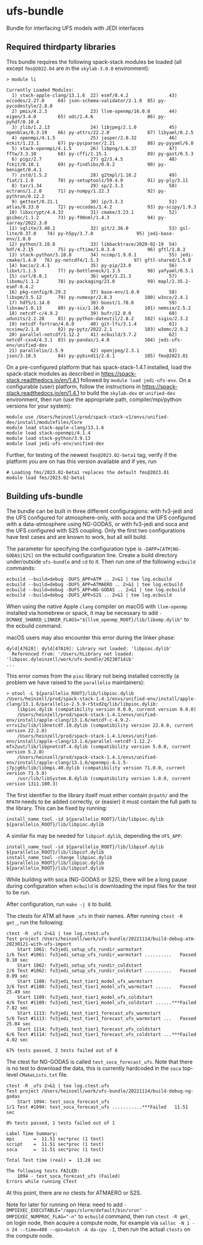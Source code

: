 # ufs-bundle

Bundle for interfacing UFS models with JEDI interfaces

## Required thirdparty libraries

This bundle requires the following spack-stack modules be loaded (all except `fms@2022.04` are in the `skylab-3.0.0` environment):
```
> module li

Currently Loaded Modules:
  1) stack-apple-clang/13.1.6  22) esmf/8.4.2               43) eccodes/2.27.0     64) json-schema-validator/2.1.0  85) py-pycodestyle/2.8.0
  2) pmix/4.2.3                23) llvm-openmp/16.0.0       44) eigen/3.4.0        65) odc/1.4.6                    86) py-pyhdf/0.10.4
  3) zlib/1.2.13               24) libjpeg/2.1.0            45) openblas/0.3.19    66) py-attrs/22.2.0              87) libyaml/0.2.5
  4) openmpi/4.1.5             25) jasper/2.0.32            46) eckit/1.23.1       67) py-pycparser/2.21            88) py-pyyaml/6.0
  5) stack-openmpi/4.1.5       26) libpng/1.6.37            47) fftw/3.3.10        68) py-cffi/1.15.1               89) py-gast/0.5.3
  6) pigz/2.7                  27) g2/3.4.5                 48) fckit/0.10.1       69) py-findlibs/0.0.2            90) py-beniget/0.4.1
  7) zstd/1.5.2                28) g2tmpl/1.10.2            49) fiat/1.1.0         70) py-setuptools/59.4.0         91) py-ply/3.11
  8) tar/1.34                  29) sp/2.3.3                 50) ectrans/1.2.0      71) py-numpy/1.22.3              92) py-pythran/0.12.2
  9) gettext/0.21.1            30) ip/3.3.3                 51) atlas/0.33.0       72) py-eccodes/1.4.2             93) py-scipy/1.9.3
 10) libxcrypt/4.4.33          31) cmake/3.23.1             52) gsibec/1.1.2       73) py-f90nml/1.4.3              94) py-xarray/2022.3.0
 11) sqlite/3.40.1             32) git/2.36.0               53) gsl-lite/0.37.0    74) py-h5py/3.7.0                95) jedi-base-env/1.0.0
 12) python/3.10.8             33) libbacktrace/2020-02-19  54) hdf/4.2.15         75) py-cftime/1.0.3.4            96) gftl/1.8.3
 13) stack-python/3.10.8       34) nccmp/1.9.0.1            55) jedi-cmake/1.4.0   76) py-netcdf4/1.5.3             97) gftl-shared/1.5.0
 14) bacio/2.4.1               35) py-pip/23.0              56) libxt/1.1.5        77) py-bottleneck/1.3.5          98) yafyaml/0.5.1
 15) curl/8.0.1                36) wget/1.21.3              57) libxmu/1.1.2       78) py-packaging/23.0            99) mapl/2.35.2-esmf-8.4.2
 16) pkg-config/0.29.2         37) base-env/1.0.0           58) libxpm/3.5.12      79) py-numexpr/2.8.3            100) w3nco/2.4.1
 17) hdf5/1.14.0               38) boost/1.78.0             59) libxaw/1.0.13      80) py-six/1.16.0               101) nemsio/2.5.2
 18) netcdf-c/4.9.2            39) bufr/12.0.0              60) udunits/2.2.28     81) py-python-dateutil/2.8.2    102) sigio/2.3.2
 19) netcdf-fortran/4.6.0      40) git-lfs/3.1.4            61) ncview/2.1.8       82) py-pytz/2022.2.1            103) w3emc/2.9.2
 20) parallel-netcdf/1.12.2    41) ecbuild/3.7.2            62) netcdf-cxx4/4.3.1  83) py-pandas/1.4.0             104) jedi-ufs-env/unified-dev
 21) parallelio/2.5.9          42) openjpeg/2.3.1           63) json/3.10.5        84) py-pybind11/2.8.1           105) fms@2023.01
```
On a pre-configured platform that has spack-stack-1.4.1 installed, load the spack-stack modules as described in https://spack-stack.readthedocs.io/en/1.4.1 followed by `module load jedi-ufs-env`. On a configurable (user) platform, follow the instructions in https://spack-stack.readthedocs.io/en/1.4.1 to build the `skylab-dev` or `unified-dev` environment, then run (use the appropriate path, compiler/mpi/python versions for your system):
```
module use /Users/heinzell/prod/spack-stack-v1/envs/unified-dev/install/modulefiles/Core
module load stack-apple-clang/13.1.6
module load stack-openmpi/4.1.4
module load stack-python/3.9.13
module load jedi-ufs-env/unified-dev
```
Further, for testing of the newest `fms@2023.02-beta1` tag, verify if the platform you are on has this version available and if yes, run
```
# Loading fms/2023.02-beta1 replaces the default fms@2023.01
module load fms/2023.02-beta1
```

## Building ufs-bundle

The bundle can be built in three different configuragions: with fv3-jedi and the UFS configured for atmosphere-only, 
with soca and the UFS configured with a data-atmosphere using NG-GODAS, or with fv3-jedi and soca and the UFS
configured with S2S coupling. Only the first two configurations have test cases and are known to work, but all will build.

The parameter for specifying the configuration type is `-DAPP=[ATM|NG-GODAS|S2S]` on the ecbuild configuration line. Create a build directory under/outside `ufs-bundle` and `cd` to it. Then run one of the following `ecbuild` commands:
```
ecbuild --build=debug -DUFS_APP=ATM .. 2>&1 | tee log.ecbuild
ecbuild --build=debug -DUFS_APP=ATMAERO .. 2>&1 | tee log.ecbuild
ecbuild --build=debug -DUFS_APP=NG-GODAS .. 2>&1 | tee log.ecbuild
ecbuild --build=debug -DUFS_APP=S2S .. 2>&1 | tee log.ecbuild
```
When using the native Apple `clang` compiler on macOS with `llvm-openmp` installed via homebrew or spack, it may be necessary to add `-DCMAKE_SHARED_LINKER_FLAGS="${llvm_openmp_ROOT}/lib/libomp.dylib"` to the ecbuild command.

macOS users may also encounter this error during the linker phase:
```
dyld[47628]: dyld[47619]: Library not loaded: 'libpioc.dylib'
  Referenced from: '/Users/hLibrary not loaded: 'libpioc.dyleinzell/work/ufs-bundle/20230714ib'
...
```
This error comes from the `pioc` library not being installed correctly (a problem we have raised to the `parallelio` maintainers):
```
> otool -L ${parallelio_ROOT}/lib/libpioc.dylib
/Users/heinzell/prod/spack-stack-1.4.1/envs/unified-env/install/apple-clang/13.1.6/parallelio-2.5.9-r5txd2q/lib/libpioc.dylib:
	libpioc.dylib (compatibility version 0.0.0, current version 0.0.0)
	/Users/heinzell/prod/spack-stack-1.4.1/envs/unified-env/install/apple-clang/13.1.6/netcdf-c-4.9.2-vrrvi2u/lib/libnetcdf.19.dylib (compatibility version 22.0.0, current version 22.2.0)
	/Users/heinzell/prod/spack-stack-1.4.1/envs/unified-env/install/apple-clang/13.1.6/parallel-netcdf-1.12.2-mfx2uut/lib/libpnetcdf.4.dylib (compatibility version 5.0.0, current version 5.2.0)
	/Users/heinzell/prod/spack-stack-1.4.1/envs/unified-env/install/apple-clang/13.1.6/openmpi-4.1.5-j7pjg6h/lib/libmpi.40.dylib (compatibility version 71.0.0, current version 71.5.0)
	/usr/lib/libSystem.B.dylib (compatibility version 1.0.0, current version 1311.100.3)
```
The first identifier to the library itself must either contain `@rpath/` and the `RPATH` needs to be added correctly, or (easier) it must contain the full path to the library. This can be fixed by running:
```
install_name_tool -id ${parallelio_ROOT}/lib/libpioc.dylib ${parallelio_ROOT}/lib/libpioc.dylib
```
A similar fix may be needed for `libpiof.dylib`, depending the `UFS_APP`:
```
install_name_tool -id ${parallelio_ROOT}/lib/libpiof.dylib ${parallelio_ROOT}/lib/libpiof.dylib
install_name_tool -change libpioc.dylib ${parallelio_ROOT}/lib/libpioc.dylib ${parallelio_ROOT}/lib/libpiof.dylib
```

While building with soca (NG-GODAS or S2S), there will be a long pause during configuration when `ecbuild` is downloading the input files for the test to be run.

After configuration, run `make -j 8` to build.

The ctests for ATM all have `_ufs` in their names. After running `ctest -R get_`, run the following:
```
ctest -R _ufs 2>&1 | tee log.ctest.ufs
Test project /Users/heinzell/work/ufs-bundle/20221114/build-debug-atm-20230121-with-ufs-import
    Start 1061: fv3jedi_setup_ufs_rundir_warmstart
1/6 Test #1061: fv3jedi_setup_ufs_rundir_warmstart ..........   Passed    0.10 sec
    Start 1062: fv3jedi_setup_ufs_rundir_coldstart
2/6 Test #1062: fv3jedi_setup_ufs_rundir_coldstart ..........   Passed    0.09 sec
    Start 1108: fv3jedi_test_tier1_model_ufs_warmstart
3/6 Test #1108: fv3jedi_test_tier1_model_ufs_warmstart ......   Passed   25.49 sec
    Start 1109: fv3jedi_test_tier1_model_ufs_coldstart
4/6 Test #1109: fv3jedi_test_tier1_model_ufs_coldstart ......***Failed    7.82 sec
    Start 1113: fv3jedi_test_tier1_forecast_ufs_warmstart
5/6 Test #1113: fv3jedi_test_tier1_forecast_ufs_warmstart ...   Passed   25.04 sec
    Start 1114: fv3jedi_test_tier1_forecast_ufs_coldstart
6/6 Test #1114: fv3jedi_test_tier1_forecast_ufs_coldstart ...***Failed    4.02 sec

67% tests passed, 2 tests failed out of 6
```

The ctest for NG-GODAS is called `test_soca_forecast_ufs`. Note that there is no test to download the data, this is currently hardcoded in the `soca` top-level `CMakeLists.txt` file.
```
ctest -R _ufs 2>&1 | tee log.ctest.ufs
Test project /Users/heinzell/work/ufs-bundle/20221114/build-debug-ng-godas
    Start 1094: test_soca_forecast_ufs
1/1 Test #1094: test_soca_forecast_ufs ...........***Failed   11.51 sec

0% tests passed, 1 tests failed out of 1

Label Time Summary:
mpi       =  11.51 sec*proc (1 test)
script    =  11.51 sec*proc (1 test)
soca      =  11.51 sec*proc (1 test)

Total Test time (real) =  13.28 sec

The following tests FAILED:
	1094 - test_soca_forecast_ufs (Failed)
Errors while running CTest
```

At this point, there are no ctests for ATMAERO or S2S.

Note for later for running on Hera: need to add `-DMPIEXEC_EXECUTABLE="/apps/slurm/default/bin/srun" -DMPIEXEC_NUMPROC_FLAG="-n"` to `ecbuild` command, then run `ctest -R get_` on login node, then acquire a compute node, for example via `salloc -N 1 -n 24 --time=480 --qos=batch -A da-cpu -I`, then run the actual `ctests` on the compute node.
